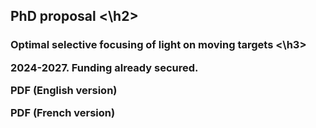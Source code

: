 <h2> PhD proposal <\h2>

<h3> Optimal selective focusing of light on moving targets <\h3>

2024-2027. Funding already secured.

PDF (English version)

PDF (French version)
